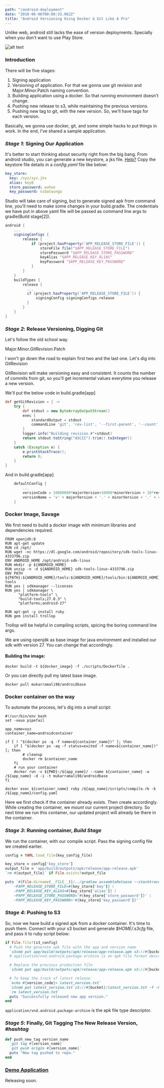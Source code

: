 ```yaml
---
path: "/android-deployment"
date: "2018-06-06T00:08:33.962Z"
title: "Android Versioning Using Docker & Git Like A Pro"
---
```


Unlike web, android still lacks the ease of version deployments. Specially when you don't want to use Play Store.

![alt text](https://www.genymobile.com/wp-content/uploads/2015/07/Android-Docker.png "Shipping Android Deployment")



### Introduction

There will be five stages:
1. Signing application
2. Versioning of application. For that we gonna use git revision and Major.Minor.Patch naming convention.
3. Building application using a docker. So that running environment doesn't change.
4. Pushing new release to s3, while maintaining the previous versions.
5. Pushing new tag to git, with the new version. So, we'll have tags for each version.

Basically, we gonna use docker, git, and some simple hacks to put things in work. In the end, I've shared a sample application.



### *Stage 1*: Signing Our Application

It's better to start thinking about security right from the big bang.
From android studio, you can generate a new keystore, a jks file. [Help?](https://developer.android.com/studio/publish/app-signing)
Copy the keystore file details in a *config.yaml* file like below:

```yaml
key_store:
  key: /xyz/xyz.jks
  alias: key0
  store_password: wuhoo
  key_password: nibataunga
```
Studio will take care of signing, but to generate signed apk from command line, you'll need to make some changes in your build.gradle. The credentials we have put in above yaml file will be passed as command line args to gradle(Build stage[2]). 

```groovy
android {
    ...
    signingConfigs {
        release {
            if (project.hasProperty('APP_RELEASE_STORE_FILE')) {
                storeFile file("$APP_RELEASE_STORE_FILE")
                storePassword "$APP_RELEASE_STORE_PASSWORD"
                keyAlias "$APP_RELEASE_KEY_ALIAS"
                keyPassword "$APP_RELEASE_KEY_PASSWORD"
            }
        }
    }
    buildTypes {
        release {
          ...
          if (project.hasProperty('APP_RELEASE_STORE_FILE')) {
              signingConfig signingConfigs.release
          }
        }
    }
}
```




### *Stage 2*: Release Versioning, Digging Git 

Let's follow the old school way.

Major.Minor.*GitRevision*.Patch

I won't go down the road to explain first two and the last one. Let's dig into GitRevision

GitRevision will make versioning easy and consistent. It counts the number of commits from git, so you'll get incremental values everytime you release a new version.

We'll put the below code in build.gradle[app]
```groovy
def getGitRevision = { ->
    try {
        def stdout = new ByteArrayOutputStream()
        exec {
            standardOutput = stdout
            commandLine 'git', 'rev-list', '--first-parent', '--count', 'master'
        }
        logger.info("Building revision #"+stdout)
        return stdout.toString("ASCII").trim().toInteger()
    }
    catch (Exception e) {
        e.printStackTrace();
        return 0;
    }
}
```

And in build.gradle[app]

```groovy
    defaultConfig {
        ...
        versionCode = 10000000*majorVersion+10000*minorVersion + 10*revision
        versionName = 'v' + majorVersion + '.' + minorVersion + '.' + revision + patch
    }
```




### Docker Image, Savage

We first need to build a docker image with minimum libraries and dependencies required.

```console
FROM openjdk:8
RUN apt-get update
RUN cd /opt/
RUN wget -nc https://dl.google.com/android/repository/sdk-tools-linux-4333796.zip
ENV ANDROID_HOME /opt/android-sdk-linux
RUN mkdir -p ${ANDROID_HOME}
RUN unzip -n -d ${ANDROID_HOME} sdk-tools-linux-4333796.zip
ENV PATH ${PATH}:${ANDROID_HOME}/tools:${ANDROID_HOME}/tools/bin:${ANDROID_HOME}/platform-tools
RUN yes | sdkmanager --licenses
RUN yes | sdkmanager \
      "platform-tools" \
      "build-tools;27.0.3" \
      "platforms;android-27"

RUN apt-get -y install ruby
RUN gem install trollop
```
Trollop will be helpful in compiling scripts, spicing the boring command line args.

We are using openjdk as base image for java environment and installed our sdk with version 27. You can change that accordingly.


#### Building the image:
```console
docker build -t ${docker_image} -f ./scripts/Dockerfile .
```

Or you can directly pull my latest base image.
```console
docker pull mukarramali98/androidbase
```



### Docker container on the way

To automate the process, let's dig into a small script:

```console
#!/usr/bin/env bash
set -xeuo pipefail

app_name=xyz
container_name=androidcontainer

if [ ! "$(docker ps -q -f name=${container_name})" ]; then
    if [ "$(docker ps -aq -f status=exited -f name=${container_name})" ]; then
        # cleanup
        docker rm $container_name
    fi
    # run your container
    docker run -v ${PWD}:/${app_name}/ --name ${container_name} -w /${app_name} -d -i -t mukarramali98/androidbase
fi

docker exec ${container_name} ruby /${app_name}/scripts/compile.rb -k /${app_name}/config.yaml
```

Here we first check if the container already exists. Then create accordingly.
While creating the container, we *mount* our current project directory. So next time we run this container, our updated project will already be there in the container.



### *Stage 3*: Running container, *Build Stage*

We run the container, with our compile script. Pass the signing config file we created earlier.

```ruby
config = YAML.load_file(key_config_file)

key_store = config['key_store']
output_file = 'app/build/outputs/apk/release/app-release.apk'
`rm #{output_file}` if File.exists?output_file

puts `#{File.dirname(__FILE__)}/../gradlew assembleRelease --stacktrace \
    -PAPP_RELEASE_STORE_FILE=#{key_store['key']} \
    -PAPP_RELEASE_KEY_ALIAS=#{key_store['alias']} \
    -PAPP_RELEASE_STORE_PASSWORD='#{key_store['store_password']}' \
    -PAPP_RELEASE_KEY_PASSWORD='#{key_store['key_password']}'`
```



### *Stage 4*: Pushing to S3

So, now we have build a signed apk from a docker container. It's time to push them.
Connect with your s3 bucket and generate *$HOME/.s3cfg* file, and pass it to ruby script below:

```ruby
if File.file?(s3_config)
  # Push the generate apk file with the app and version name
  `s3cmd put app/build/outputs/apk/release/app-release.apk s3://#{bucket}/#{app_name}-#{version_name}.apk -m application/vnd.android.package-archive -f -P -c #{s3_config}`
  # application/vnd.android.package-archive is an apk file format descriptor

  # Replace the previous production file
  `s3cmd put app/build/outputs/apk/release/app-release.apk s3://#{bucket}/#{app_name}.apk -m application/vnd.android.package-archive -f -P -c #{s3_config}`

  # To keep the track of latest release
  `echo #{version_code}> latest_version.txt`
  `s3cmd put latest_version.txt s3://#{bucket}/latest_version.txt -f -P -c #{s3_config}`
  `rm latest_version.txt`
  puts "Successfully released new app version."
end
```
`application/vnd.android.package-archive` is the apk file type descriptor.


### *Stage 5*: Finally, Git Tagging The New Release Version, *#hashtag*

```ruby
def push_new_tag version_name
  `git tag #{version_name}`
  `git push origin #{version_name}`
  puts "New tag pushed to repo."
end
```



### [Demo Application](https://github.com/mukarramali/android_deployment_example)
Releasing soon.